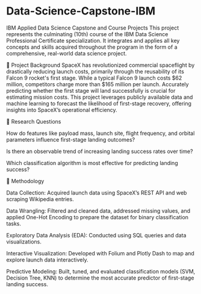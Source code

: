 # Data-Science-Capstone-IBM
IBM Applied Data Science Capstone and Course Projects
This project represents the culminating (10th) course of the IBM Data Science Professional Certificate specialization. It integrates and applies all key concepts and skills acquired throughout the program in the form of a comprehensive, real-world data science project.

📄 Project Background
SpaceX has revolutionized commercial spaceflight by drastically reducing launch costs, primarily through the reusability of its Falcon 9 rocket's first stage. While a typical Falcon 9 launch costs $62 million, competitors charge more than $165 million per launch. Accurately predicting whether the first stage will land successfully is crucial for estimating mission costs. This project leverages publicly available data and machine learning to forecast the likelihood of first-stage recovery, offering insights into SpaceX’s operational efficiency.

📄 Research Questions

How do features like payload mass, launch site, flight frequency, and orbital parameters influence first-stage landing outcomes?

Is there an observable trend of increasing landing success rates over time?

Which classification algorithm is most effective for predicting landing success?

📄 Methodology

Data Collection: Acquired launch data using SpaceX’s REST API and web scraping Wikipedia entries.

Data Wrangling: Filtered and cleaned data, addressed missing values, and applied One-Hot Encoding to prepare the dataset for binary classification tasks.

Exploratory Data Analysis (EDA): Conducted using SQL queries and data visualizations.

Interactive Visualization: Developed with Folium and Plotly Dash to map and explore launch data interactively.

Predictive Modeling: Built, tuned, and evaluated classification models (SVM, Decision Tree, KNN) to determine the most accurate predictor of first-stage landing success.
